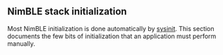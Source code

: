 ## NimBLE stack initialization

Most NimBLE initialization is done automatically by
[sysinit](../../os/modules/sysinitconfig/sysinitconfig.md).  This section
documents the few bits of initialization that an application must perform
manually.
